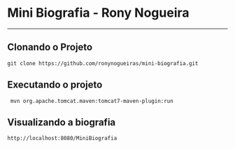 # Mini Biografia - Rony Nogueira

--- 

## Clonando o Projeto 

``` git clone https://github.com/ronynogueiras/mini-biografia.git ```

## Executando o projeto 

```  mvn org.apache.tomcat.maven:tomcat7-maven-plugin:run ```

## Visualizando a biografia

``` http://localhost:8080/MiniBiografia ```